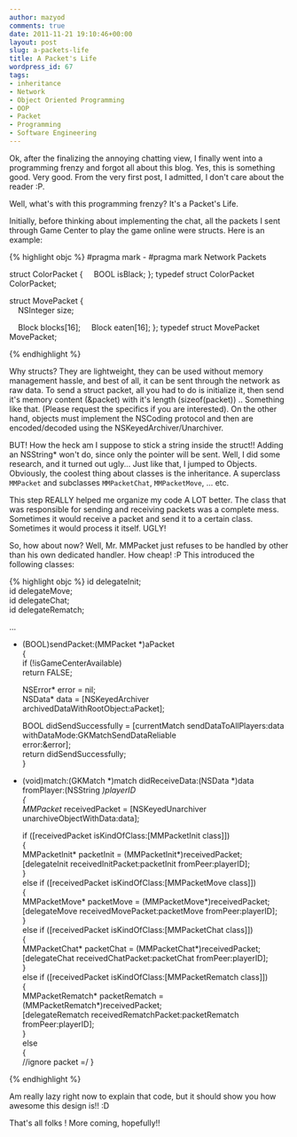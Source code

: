 ```yaml
---
author: mazyod
comments: true
date: 2011-11-21 19:10:46+00:00
layout: post
slug: a-packets-life
title: A Packet's Life
wordpress_id: 67
tags:
- inheritance
- Network
- Object Oriented Programming
- OOP
- Packet
- Programming
- Software Engineering
---
```


Ok, after the finalizing the annoying chatting view, I finally went into a programming frenzy and forgot all about this blog. Yes, this is something good. Very good. From the very first post, I admitted, I don't care about the reader :P.

Well, what's with this programming frenzy? It's a Packet's Life.

Initially, before thinking about implementing the chat, all the packets I sent through Game Center to play the game online were structs. Here is an example:

{% highlight objc %}
#pragma mark -
#pragma mark Network Packets

struct ColorPacket {
    BOOL isBlack;
};
typedef struct ColorPacket ColorPacket;

struct MovePacket {  
    NSInteger size;

    Block blocks[16];
    Block eaten[16];
};
typedef struct MovePacket MovePacket;

{% endhighlight %}

Why structs? They are lightweight, they can be used without memory management hassle, and best of all, it can be sent through the network as raw data. To send a struct packet, all you had to do is initialize it, then send it's memory content (&packet) with it's length (sizeof(packet)) .. Something like that. (Please request the specifics if you are interested). On the other hand, objects must implement the NSCoding protocol and then are encoded/decoded using the NSKeyedArchiver/Unarchiver.

BUT! How the heck am I suppose to stick a string inside the struct!! Adding an NSString* won't do, since only the pointer will be sent. Well, I did some research, and it turned out ugly... Just like that, I jumped to Objects. Obviously, the coolest thing about classes is the inheritance. A superclass `MMPacket` and subclasses `MMPacketChat`, `MMPacketMove`, ... etc.

This step REALLY helped me organize my code A LOT better. The class that was responsible for sending and receiving packets was a complete mess. Sometimes it would receive a packet and send it to a certain class. Sometimes it would process it itself. UGLY!

So, how about now? Well, Mr. MMPacket just refuses to be handled by other than his own dedicated handler. How cheap! :P This introduced the following classes:

{% highlight objc %}
id<GKHGameInitDelegate> delegateInit;     
id<GKHGameMoveDelegate> delegateMove;     
id<GKHGameChatDelegate> delegateChat;     
id<GKHGameRematchDelegate> delegateRematch;     
      
...     
      
- (BOOL)sendPacket:(MMPacket *)aPacket      
{     
    if (!isGameCenterAvailable)     
        return FALSE;     
      
    NSError* error  = nil;     
    NSData* data    = [NSKeyedArchiver archivedDataWithRootObject:aPacket];     
      
    BOOL didSendSuccessfully = [currentMatch sendDataToAllPlayers:data     
                                                     withDataMode:GKMatchSendDataReliable     
                                                            error:&amp;error];     
    return didSendSuccessfully;     
}     
      
- (void)match:(GKMatch *)match didReceiveData:(NSData *)data fromPlayer:(NSString *)playerID     
{     
    MMPacket* receivedPacket = [NSKeyedUnarchiver unarchiveObjectWithData:data];     
      
    if ([receivedPacket isKindOfClass:[MMPacketInit class]])      
    {     
        MMPacketInit* packetInit = (MMPacketInit*)receivedPacket;     
        [delegateInit receivedInitPacket:packetInit fromPeer:playerID];     
    }      
    else if ([receivedPacket isKindOfClass:[MMPacketMove class]])      
    {     
        MMPacketMove* packetMove = (MMPacketMove*)receivedPacket;     
        [delegateMove receivedMovePacket:packetMove fromPeer:playerID];             
    }      
    else if ([receivedPacket isKindOfClass:[MMPacketChat class]])      
    {     
        MMPacketChat* packetChat = (MMPacketChat*)receivedPacket;     
        [delegateChat receivedChatPacket:packetChat fromPeer:playerID];             
    }      
    else if ([receivedPacket isKindOfClass:[MMPacketRematch class]])      
    {     
        MMPacketRematch* packetRematch = (MMPacketRematch*)receivedPacket;     
        [delegateRematch receivedRematchPacket:packetRematch fromPeer:playerID];             
    }      
    else      
    {     
        //ignore packet =/
    }
 
{% endhighlight %}



Am really lazy right now to explain that code, but it should show you how awesome this design is!! :D

That's all folks ! More coming, hopefully!!
